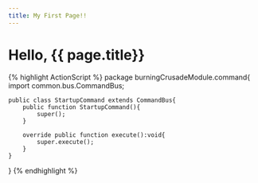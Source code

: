 ```yaml
---
title: My First Page!!
---
```

Hello, {{ page.title}}
===
{% highlight ActionScript %}
package burningCrusadeModule.command{
	import common.bus.CommandBus;

	public class StartupCommand extends CommandBus{
		public function StartupCommand(){
			super();
		}

		override public function execute():void{
			super.execute();
		}
	}
}
{% endhighlight %}
